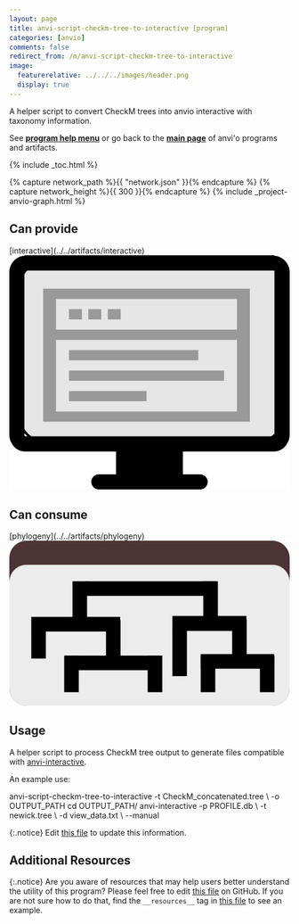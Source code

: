 ```yaml
---
layout: page
title: anvi-script-checkm-tree-to-interactive [program]
categories: [anvio]
comments: false
redirect_from: /m/anvi-script-checkm-tree-to-interactive
image:
  featurerelative: ../../../images/header.png
  display: true
---
```


A helper script to convert CheckM trees into anvio interactive with taxonomy information.

See **[program help menu](../../../../vignette#anvi-script-checkm-tree-to-interactive)** or go back to the **[main page](../../)** of anvi'o programs and artifacts.


{% include _toc.html %}
<div id="svg" class="subnetwork"></div>
{% capture network_path %}{{ "network.json" }}{% endcapture %}
{% capture network_height %}{{ 300 }}{% endcapture %}
{% include _project-anvio-graph.html %}


## Can provide

<p style="text-align: left" markdown="1"><span class="artifact-p">[interactive](../../artifacts/interactive) <img src="../../images/icons/DISPLAY.png" class="artifact-icon-mini" /></span></p>

## Can consume

<p style="text-align: left" markdown="1"><span class="artifact-r">[phylogeny](../../artifacts/phylogeny) <img src="../../images/icons/NEWICK.png" class="artifact-icon-mini" /></span></p>

## Usage


A helper script to process CheckM tree output to generate files compatible with <span class="artifact-n">[anvi-interactive](/software/anvio/help/main/programs/anvi-interactive)</span>.

An example use:

<div class="codeblock" markdown="1">
anvi&#45;script&#45;checkm&#45;tree&#45;to&#45;interactive &#45;t CheckM_concatenated.tree \
                                       &#45;o OUTPUT_PATH
cd OUTPUT_PATH/
anvi&#45;interactive &#45;p PROFILE.db \
                 &#45;t newick.tree \
                 &#45;d view_data.txt \
                 &#45;&#45;manual
</div>


{:.notice}
Edit [this file](https://github.com/merenlab/anvio/tree/master/anvio/docs/programs/anvi-script-checkm-tree-to-interactive.md) to update this information.


## Additional Resources



{:.notice}
Are you aware of resources that may help users better understand the utility of this program? Please feel free to edit [this file](https://github.com/merenlab/anvio/tree/master/bin/anvi-script-checkm-tree-to-interactive) on GitHub. If you are not sure how to do that, find the `__resources__` tag in [this file](https://github.com/merenlab/anvio/blob/master/bin/anvi-interactive) to see an example.
